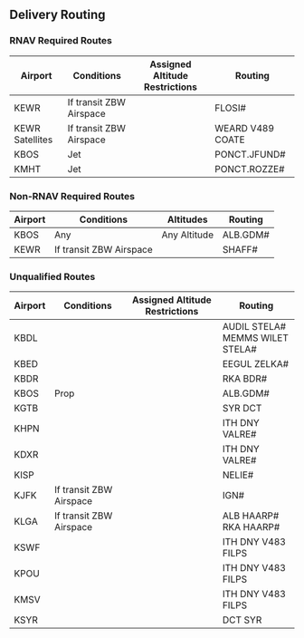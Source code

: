 ## Delivery Routing

### RNAV Required Routes

| Airport | Conditions | Assigned Altitude Restrictions | Routing |
| ------- | ---------- | --------- | ------- |
| KEWR | If transit ZBW Airspace | | FLOSI# |
| KEWR Satellites | If transit ZBW Airspace | | WEARD V489 COATE |
| KBOS  | Jet |   | PONCT.JFUND# |
| KMHT | Jet |  | PONCT.ROZZE# |

### Non-RNAV Required Routes

| Airport | Conditions | Altitudes | Routing |
| ------- | ---------- | --------- | ------- |
| KBOS  | Any | Any Altitude  | ALB.GDM# |
| KEWR | If transit ZBW Airspace | | SHAFF# |

### Unqualified Routes
| Airport | Conditions | Assigned Altitude Restrictions | Routing |
| ------- | ---------- | --------- | ------- |
| KBDL | | | AUDIL STELA# <br> MEMMS WILET STELA# |
| KBED | | | EEGUL ZELKA# |
| KBDR | | | RKA BDR# |
| KBOS  | Prop |   | ALB.GDM# |
| KGTB | | | SYR DCT |
| KHPN | | | ITH DNY VALRE# | 
| KDXR | | | ITH DNY VALRE# |
| KISP | | | NELIE# |
| KJFK | If transit ZBW Airspace | | IGN# |
| KLGA | If transit ZBW Airspace | | ALB HAARP# <br> RKA HAARP#|
| KSWF | | | ITH DNY V483 FILPS |
| KPOU | | | ITH DNY V483 FILPS |
| KMSV | | | ITH DNY V483 FILPS |
| KSYR | | | DCT SYR |

